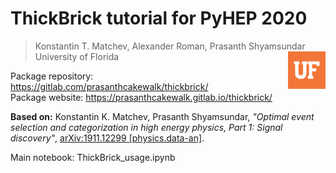 # ThickBrick tutorial for PyHEP 2020
> Konstantin T. Matchev, Alexander Roman, Prasanth Shyamsundar <img style="float: right;" src="Orange-UF-Monogram.jpg" width=60px><br>
> University of Florida

Package repository: https://gitlab.com/prasanthcakewalk/thickbrick/  
Package website: https://prasanthcakewalk.gitlab.io/thickbrick/

**Based on:** Konstantin K. Matchev, Prasanth Shyamsundar, _"Optimal event selection and categorization in high energy physics, Part 1: Signal discovery"_, [arXiv:1911.12299 [physics.data-an]](https://arxiv.org/abs/1911.12299).

Main notebook: ThickBrick_usage.ipynb
